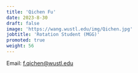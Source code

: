 ```yaml
---
title: 'Qichen Fu'
date: 2023-8-30
draft: false
image: 'https://wang.wustl.edu/img/Qichen.jpg'
jobtitle: 'Rotation Student (MGG)'
promoted: true
weight: 56
---
```

Email: f.qichen@wustl.edu
